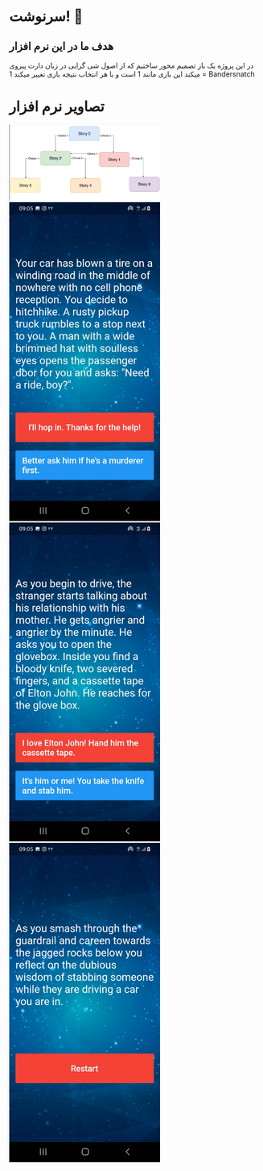 
# سرنوشت! 🤔

## هدف ما در این نرم افزار

در این پروژه یک باز تصمیم محور ساختیم که از اصول شی گرایی در زبان دارت پیروی میکند
این بازی مانند 1 است و با هر انتخاب نتیجه بازی تغییر میکند
1 = Bandersnatch

# تصاویر نرم افزار
<img alt="app picture" src="https://github.com/m8811163008/destiny-game/blob/milad/images/0.jpg?raw=true" width="300px">
<img alt="app picture" src="https://github.com/m8811163008/destiny-game/blob/milad/images/1.jpg?raw=true" width="300px">
<img alt="app picture" src="https://github.com/m8811163008/destiny-game/blob/milad/images/2.jpg?raw=true" width="300px">
<img alt="app picture" src="https://github.com/m8811163008/destiny-game/blob/milad/images/3.jpg?raw=true" width="300px">
